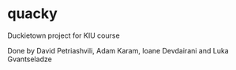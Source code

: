 # quacky

Duckietown project for KIU course

Done by David Petriashvili, Adam Karam, Ioane Devdairani and Luka Gvantseladze
